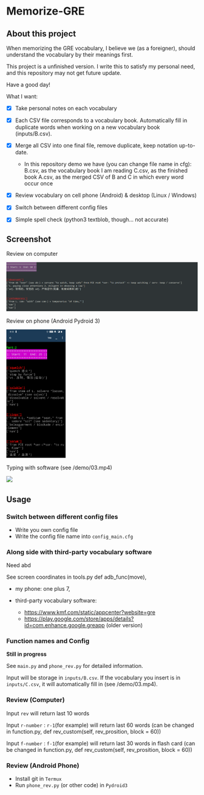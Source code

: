 # Memorize-GRE



## About this project

When memorizing the GRE vocabulary, I believe we (as a foreigner), should understand the vocabulary by their meanings first.

This project is a unfinished version. I write this to satisfy my personal need, and this repository may not get future update.

Have a good day!



What I want: 

- [x] Take personal notes on each vocabulary
- [x] Each CSV file corresponds to a vocabulary book. Automatically fill in duplicate words when working on a new vocabulary book (inputs/B.csv). 
- [x] Merge all CSV into one final file, remove duplicate, keep notation up-to-date.
	- In this repository demo we have (you can change file name in cfg): 
			B.csv, as the vocabulary book I am reading
			C.csv, as the finished book
			A.csv, as the merged CSV of B and C in which every word occur once
- [x] Review vocabulary on cell phone (Android) & desktop (Linux / Windows) 
- [x] Switch between different config files
- [x] Simple spell check (python3 textblob, though... not accurate)



## Screenshot

Review on computer

<img src="./demo/02.png" alt="computer" />



Review on phone (Android Pydroid 3)

<img src="./demo/01.jpg" alt="phone" style="zoom:33%;" />



Typing with software (see /demo/03.mp4)

<img height=320 src="./demo/03.gif" />

## Usage

### Switch between different config files

- Write you own config file
- Write the config file name into `config_main.cfg`



### Along side with third-party vocabulary software

Need abd

See screen coordinates in tools.py def adb_func(move), 

- my phone: one plus 7, 

- third-party vocabulary software: 
  - https://www.kmf.com/static/appcenter?website=gre
  - https://play.google.com/store/apps/details?id=com.enhance.google.greapp (older version)



### Function names and Config

**Still in progress**

See `main.py` and `phone_rev.py` for detailed information.

Input will be storage in `inputs/B.csv`. If the vocabulary you insert is in `inputs/C.csv`, it will automatically fill in (see /demo/03.mp4).



### Review (Computer)

Input `rev` will return last 10 words

Input `r-number` : `r-1`(for example) will return last 60 words (can be changed in function.py, def rev_custom(self, rev_prosition, block = 60))

Input `f-number` : `f-1`(for example) will return last 30 words in flash card (can be changed in function.py, def rev_custom(self, rev_prosition, block = 60))



### Review (Android Phone)

- Install git in `Termux`
- Run `phone_rev.py` (or other code) in `Pydroid3`